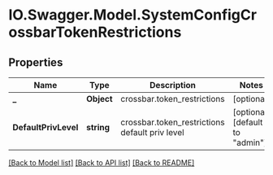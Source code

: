 # IO.Swagger.Model.SystemConfigCrossbarTokenRestrictions
## Properties

Name | Type | Description | Notes
------------ | ------------- | ------------- | -------------
**_** | **Object** | crossbar.token_restrictions   | [optional] 
**DefaultPrivLevel** | **string** | crossbar.token_restrictions default priv level | [optional] [default to "admin"]

[[Back to Model list]](../README.md#documentation-for-models) [[Back to API list]](../README.md#documentation-for-api-endpoints) [[Back to README]](../README.md)

